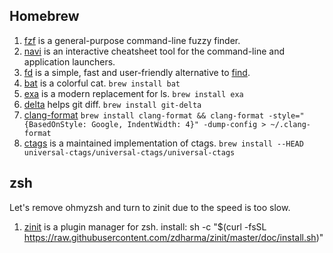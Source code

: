 ## Homebrew

1. [fzf](https://github.com/junegunn/fzf) is a general-purpose command-line fuzzy finder.
1. [navi](https://github.com/denisidoro/navi) is an interactive cheatsheet tool for the command-line and application launchers.
1. [fd](https://github.com/sharkdp/fd) is a simple, fast and user-friendly alternative to [find](https://www.gnu.org/software/findutils/).
1. [bat](https://github.com/sharkdp/bat) is a colorful cat. `brew install bat`
1. [exa](https://github.com/ogham/exa) is a modern replacement for ls. `brew install exa`
1. [delta](https://github.com/dandavison/delta) helps git diff. `brew install git-delta`
1. [clang-format](https://formulae.brew.sh/formula/clang-format) `brew install clang-format && clang-format -style="{BasedOnStyle: Google, IndentWidth: 4}" -dump-config > ~/.clang-format`
1. [ctags](https://github.com/universal-ctags/ctags) is a maintained implementation of ctags. `brew install --HEAD universal-ctags/universal-ctags/universal-ctags`

## zsh

Let's remove ohmyzsh and turn to zinit due to the speed is too slow.

1. [zinit](https://github.com/zdharma/zinit) is a plugin manager for zsh. install: sh -c "$(curl -fsSL https://raw.githubusercontent.com/zdharma/zinit/master/doc/install.sh)"
